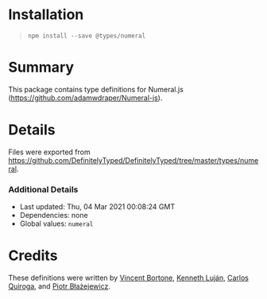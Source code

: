 # Installation
> `npm install --save @types/numeral`

# Summary
This package contains type definitions for Numeral.js (https://github.com/adamwdraper/Numeral-js).

# Details
Files were exported from https://github.com/DefinitelyTyped/DefinitelyTyped/tree/master/types/numeral.

### Additional Details
 * Last updated: Thu, 04 Mar 2021 00:08:24 GMT
 * Dependencies: none
 * Global values: `numeral`

# Credits
These definitions were written by [Vincent Bortone](https://github.com/vbortone), [Kenneth Luján](https://github.com/klujanrosas), [Carlos Quiroga](https://github.com/KarlosQ), and [Piotr Błażejewicz](https://github.com/peterblazejewicz).

